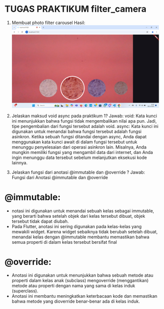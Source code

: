 # TUGAS PRAKTIKUM filter_camera

1. Membuat photo filter carousel
Hasil:
![alt text](image.png)

2. Jelaskan maksud void async pada praktikum 1?
Jawab: 
void: Kata kunci ini menunjukkan bahwa fungsi tidak mengembalikan nilai apa pun. Jadi, tipe pengembalian dari fungsi tersebut adalah void.
async: Kata kunci ini digunakan untuk menandai bahwa fungsi tersebut adalah fungsi asinkron.
Ketika sebuah fungsi ditandai dengan async, Anda dapat menggunakan kata kunci await di dalam fungsi tersebut untuk menunggu penyelesaian dari operasi asinkron lain. Misalnya, Anda mungkin memiliki fungsi yang mengambil data dari internet, dan Anda ingin menunggu data tersebut sebelum melanjutkan eksekusi kode lainnya.

3. Jelaskan fungsi dari anotasi @immutable dan @override ?
Jawab: 
Fungsi dari Anotasi @immutable dan @override 
# @immutable:
- notasi ini digunakan untuk menandai sebuah kelas sebagai immutable, yang berarti bahwa setelah objek dari kelas tersebut dibuat, objek tersebut tidak dapat diubah.
- Pada Flutter, anotasi ini sering digunakan pada kelas-kelas yang mewakili widget. Karena widget sebaiknya tidak berubah setelah dibuat, menandai kelas dengan @immutable membantu memastikan bahwa semua properti di dalam kelas tersebut bersifat final
# @override:
- Anotasi ini digunakan untuk menunjukkan bahwa sebuah metode atau properti dalam kelas anak (subclass) mengoverride (menggantikan) metode atau properti dengan nama yang sama di kelas induk (superclass).
- Anotasi ini membantu meningkatkan keterbacaan kode dan memastikan bahwa metode yang dioverride benar-benar ada di kelas induk.